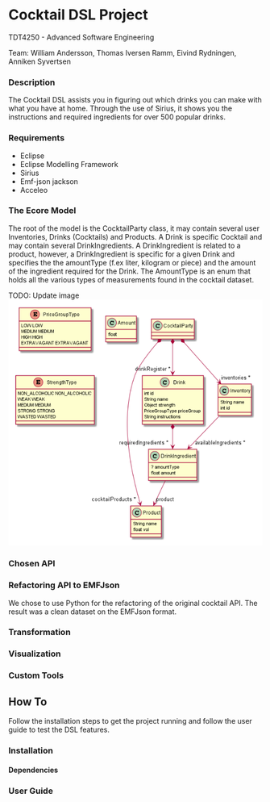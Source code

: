 # Cocktail DSL Project
TDT4250 - Advanced Software Engineering

Team: William Andersson, Thomas Iversen Ramm, Eivind Rydningen, Anniken Syvertsen

### Description
The Cocktail DSL assists you in figuring out which drinks you can make with what you have at home.
Through the use of Sirius, it shows you the instructions and required ingredients for over 500 popular drinks. 

### Requirements
- Eclipse
- Eclipse Modelling Framework
- Sirius
- Emf-json jackson
- Acceleo

### The Ecore Model
The root of the model is the CocktailParty class, it may contain several user Inventories, Drinks (Cocktails) and Products.
A Drink is  specific Cocktail and may contain several DrinkIngredients. A DrinkIngredient is related to a product, however, a DrinkIngredient is specific for a given Drink and specifies the the amountType (f.ex liter, kilogram or piece) and the amount of the ingredient required for the Drink. The AmountType is an enum that holds all the various types of measurements found in the cocktail dataset.

TODO: Update image
![alt text](https://github.com/rammt/TDT4250-cocktail/blob/master/images/cocktail_model.png?raw=true "Cocktail Model in PlantUML")

### Chosen API


### Refactoring API to EMFJson
We chose to use Python for the refactoring of the original cocktail API. The result was a clean dataset on the EMFJson format.

### Transformation


### Visualization

### Custom Tools

## How To
Follow the installation steps to get the project running and follow the user guide to test the DSL features.

### Installation

#### Dependencies


### User Guide
